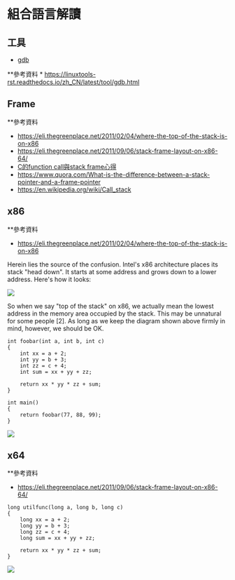# 組合語言解讀

## 工具

* [gdb](gdb.md)

**參考資料
    * https://linuxtools-rst.readthedocs.io/zh_CN/latest/tool/gdb.html

## Frame 
**參考資料

* https://eli.thegreenplace.net/2011/02/04/where-the-top-of-the-stack-is-on-x86 
* https://eli.thegreenplace.net/2011/09/06/stack-frame-layout-on-x86-64/
* [C的function call與stack frame心得](http://lazyflai.blogspot.com/2008/07/cfunction-callstack-frame.html)
* https://www.quora.com/What-is-the-difference-between-a-stack-pointer-and-a-frame-pointer
* https://en.wikipedia.org/wiki/Call_stack

## x86
**參考資料

* https://eli.thegreenplace.net/2011/02/04/where-the-top-of-the-stack-is-on-x86


Herein lies the source of the confusion. Intel's x86 architecture places its stack "head down". It starts at some address and grows down to a lower address. Here's how it looks:

![](https://eli.thegreenplace.net/images/2011/02/stack1.png)

So when we say "top of the stack" on x86, we actually mean the lowest address in the memory area occupied by the stack. This may be unnatural for some people [2]. As long as we keep the diagram shown above firmly in mind, however, we should be OK.

```
int foobar(int a, int b, int c)
{
    int xx = a + 2;
    int yy = b + 3;
    int zz = c + 4;
    int sum = xx + yy + zz;

    return xx * yy * zz + sum;
}

int main()
{
    return foobar(77, 88, 99);
}
```

![](https://eli.thegreenplace.net/images/2011/02/stackframe1.png)



## x64
**參考資料
* https://eli.thegreenplace.net/2011/09/06/stack-frame-layout-on-x86-64/ 

```
long utilfunc(long a, long b, long c)
{
    long xx = a + 2;
    long yy = b + 3;
    long zz = c + 4;
    long sum = xx + yy + zz;

    return xx * yy * zz + sum;
}
```

![](https://eli.thegreenplace.net/images/2011/08/x64_frame_leaf.png)
